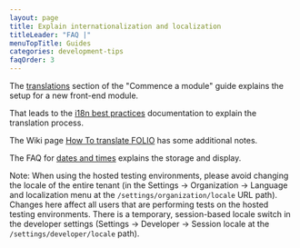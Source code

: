 ```yaml
---
layout: page
title: Explain internationalization and localization
titleLeader: "FAQ |"
menuTopTitle: Guides
categories: development-tips
faqOrder: 3
---
```


The [translations](/guides/commence-a-module/#front-end-translations) section of the "Commence a module" guide explains the setup for a new front-end module.

That leads to the [i18n best practices](https://github.com/folio-org/stripes/blob/master/doc/i18n.md) documentation to explain the translation process.

The Wiki page [How To translate FOLIO](https://wiki.folio.org/display/I18N/How+To+translate+FOLIO) has some additional notes.

The FAQ for [dates and times](/faqs/explain-dates-times/) explains the storage and display.

Note: When using the hosted testing environments, please avoid changing the locale of the entire tenant (in the Settings -> Organization -> Language and localization menu at the `/settings/organization/locale` URL path).
Changes here affect all users that are performing tests on the hosted testing environments.
There is a temporary, session-based locale switch in the developer settings (Settings -> Developer -> Session locale at the `/settings/developer/locale` path).
